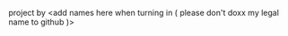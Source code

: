 project by <add names here when turning in ( please don't doxx my legal name to github )>



<!--  (does not apply to pyglet)
Due to the openGL library being the way it is, only x11 is supported, alternatively you can install [gamescope](https://github.com/ValveSoftware/gamescope) and run the client with `gamescope -- python launch.py`.
Gamescope should be readily available for debian, fedora, and arch based systems. However Ubuntu seems to somehow mess it up.
-->




